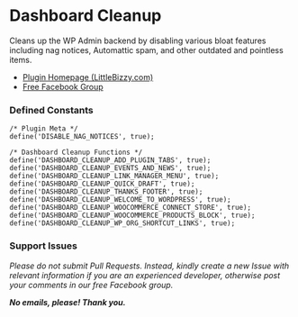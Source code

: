 # Dashboard Cleanup

Cleans up the WP Admin backend by disabling various bloat features including nag notices, Automattic spam, and other outdated and pointless items.

* [Plugin Homepage (LittleBizzy.com)](https://www.littlebizzy.com/plugins/dashboard-cleanup)
* [Free Facebook Group](https://www.facebook.com/groups/littlebizzy/)

### Defined Constants

    /* Plugin Meta */
    define('DISABLE_NAG_NOTICES', true);
    
    /* Dashboard Cleanup Functions */
    define('DASHBOARD_CLEANUP_ADD_PLUGIN_TABS', true);
    define('DASHBOARD_CLEANUP_EVENTS_AND_NEWS', true);
    define('DASHBOARD_CLEANUP_LINK_MANAGER_MENU', true);
    define('DASHBOARD_CLEANUP_QUICK_DRAFT', true);
    define('DASHBOARD_CLEANUP_THANKS_FOOTER', true);
    define('DASHBOARD_CLEANUP_WELCOME_TO_WORDPRESS', true);
    define('DASHBOARD_CLEANUP_WOOCOMMERCE_CONNECT_STORE', true);
    define('DASHBOARD_CLEANUP_WOOCOMMERCE_PRODUCTS_BLOCK', true);
    define('DASHBOARD_CLEANUP_WP_ORG_SHORTCUT_LINKS', true); 

### Support Issues

*Please do not submit Pull Requests. Instead, kindly create a new Issue with relevant information if you are an experienced developer, otherwise post your comments in our free Facebook group.*

***No emails, please! Thank you.***
